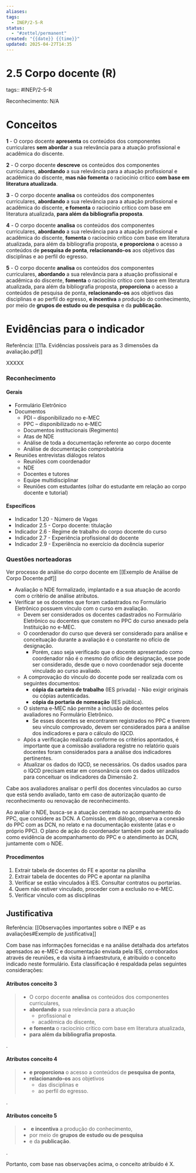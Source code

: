 ```yaml
---
aliases: 
tags:
  - INEP/2-5-R
status:
  - "#zettel/permanent"
created: "{{date}} {{time}}"
updated: 2025-04-27T14:35
---
```

# 2.5 Corpo docente (R)

tags:: #INEP/2-5-R

Reconhecimento: N/A

# Conceitos

**1** - O corpo docente **apresenta** os conteúdos dos componentes curriculares **sem abordar** a sua relevância para a atuação profissional e acadêmica do discente.

**2** - O corpo docente **descreve** os conteúdos dos componentes curriculares, **abordando** a sua relevância para a atuação profissional e acadêmica do discente, **mas não fomenta** o raciocínio crítico **com base em literatura atualizada**.

**3** - O corpo docente **analisa** os conteúdos dos componentes curriculares, **abordando** a sua relevância para a atuação profissional e acadêmica do discente, **e fomenta** o raciocínio crítico com base em literatura atualizada, **para além da bibliografia proposta**.

**4** - O corpo docente **analisa** os conteúdos dos componentes curriculares, **abordando** a sua relevância para a atuação profissional e acadêmica do discente, **fomenta** o raciocínio crítico com base em literatura atualizada, para além da bibliografia proposta, **e proporciona** o acesso a conteúdos de **pesquisa de ponta**, **relacionando-os** aos objetivos das disciplinas e ao perfil do egresso.

**5** - O corpo docente **analisa** os conteúdos dos componentes curriculares, **abordando** a sua relevância para a atuação profissional e acadêmica do discente, **fomenta** o raciocínio crítico com base em literatura atualizada, para além da bibliografia proposta, **proporciona** o acesso a conteúdos de pesquisa de ponta, **relacionando-os** aos objetivos das disciplinas e ao perfil do egresso, **e incentiva** a produção do conhecimento, por meio de **grupos de estudo ou de pesquisa** e da **publicação**.

# Evidências para o indicador

Referência: [[11a. Evidências possíveis para as 3 dimensões da avaliação.pdf]]

XXXXX

### Reconhecimento

#### Gerais

- Formulário Eletrônico
- Documentos
  - PDI – disponibilizado no e-MEC
  - PPC – disponibilizado no e-MEC
  - Documentos institucionais (Regimento)
  - Atas de NDE
  - Análise de toda a documentação referente ao corpo docente
  - Análise de documentação comprobatória
- Reuniões entrevistas diálogos relatos
  - Reuniões com coordenador
  - NDE
  - Docentes e tutores
  - Equipe multidisciplinar
  - Reuniões com estudantes (olhar do estudante em relação ao corpo docente e tutorial)

#### Específicos

- Indicador 1.20 - Número de Vagas
- Indicador 2.5 - Corpo docente: titulação
- Indicador 2.6 - Regime de trabalho do corpo docente do curso
- Indicador 2.7 - Experiência profissional do docente
- Indicador 2.9 - Experiência no exercício da docência superior

### Questões norteadoras

Ver processo de análise do corpo docente em [[Exemplo de Análise de Corpo Docente.pdf]]

- Avaliação o NDE formalizado, implantado e a sua atuação de acordo com o critério de análise atributos.
- Verificar se os docentes que foram cadastrados no Formulário Eletrônico possuem vínculo com o curso em avaliação.
  - Devem ser considerados os docentes cadastrados no Formulário Eletrônico ou docentes que constem no PPC do curso anexado pela Instituição no e-MEC.
  - O coordenador do curso que deverá ser considerado para análise e conceituação durante a avaliação é o constante no ofício de designação.
    - Porém, caso seja verificado que o docente apresentado como coordenador não é o mesmo do ofício de designação, esse pode ser considerado, desde que o novo coordenador seja docente vinculado ao curso avaliado.
  - A comprovação do vínculo do docente pode ser realizada com os seguintes documentos:
    - **cópia da carteira de trabalho** (IES privada) - Não exigir originais ou cópias autenticadas.
    - **cópia da portaria de nomeação** (IES pública).
  - O sistema e-MEC não permite a inclusão de docentes pelos avaliadores no Formulário Eletrônico.
    - Se esses docentes se encontrarem registrados no PPC e tiverem seu vínculo comprovado, devem ser considerados para a análise dos indicadores e para o cálculo do IQCD.
  - Após a verificação realizada conforme os critérios apontados, é importante que a comissão avaliadora registre no relatório quais docentes foram considerados para a análise dos indicadores pertinentes.
  - Atualizar os dados do IQCD, se necessários. Os dados usados para o IQCD precisam estar em consonância com os dados utilizados para conceituar os indicadores da Dimensão 2.

Cabe aos avaliadores analisar o perfil dos docentes vinculados ao curso que está sendo avaliado, tanto em caso de autorização quanto de reconhecimento ou renovação de reconhecimento.

Ao avaliar o NDE, busca-se a atuação centrada no acompanhamento do PPC, que considere as DCN. A Comissão, em diálogo, observa a conexão do PPC com as DCN, no relato e na documentação existente (atas e o próprio PPC). O plano de ação do coordenador também pode ser analisado como evidência de acompanhamento do PPC e o atendimento às DCN, juntamente com o NDE.

#### Procedimentos

1. Extrair tabela de docentes do FE e apontar na planilha
2. Extrair tabela de docentes do PPC e apontar na planilha
3. Verificar se estão vinculados à IES. Consultar contratos ou portarias.
4. Quem não estiver vinculado, proceder com a exclusão no e-MEC.
5. Verificar vínculo com as disciplinas

## Justificativa

Referência: [[Observações importantes sobre o INEP e as avaliações#Exemplo de justificativa]]

Com base nas informações fornecidas e na análise detalhada dos artefatos apensados ao e-MEC e documentação enviada pela IES, corroborados através de reuniões, e da visita à infraestrutura, é atribuído o conceito indicado neste formulário. Esta classificação é respaldada pelas seguintes considerações:

#### Atributos conceito 3

> - O corpo docente **analisa** os conteúdos dos componentes curriculares,
> - **abordando** a sua relevância para a atuação
>   - profissional e
>   - acadêmica do discente,
> - **e fomenta** o raciocínio crítico com base em literatura atualizada,
> - **para além da bibliografia proposta**.

.

#### Atributos conceito 4

> - **e proporciona** o acesso a conteúdos de **pesquisa de ponta**,
> - **relacionando-os** aos objetivos
>   - das disciplinas e
>   - ao perfil do egresso.

.

#### Atributos conceito 5

> -  **e incentiva** a produção do conhecimento,
> - por meio de **grupos de estudo ou de pesquisa**
> - e da **publicação**.

.

Portanto, com base nas observações acima, o conceito atribuído é X.
